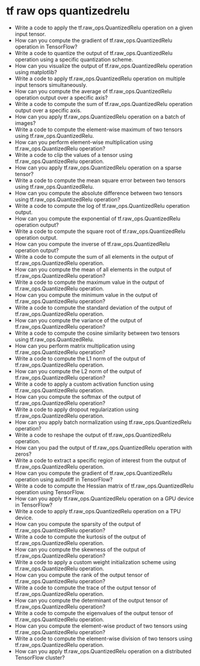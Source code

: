 # tf raw ops quantizedrelu

- Write a code to apply the tf.raw_ops.QuantizedRelu operation on a given input tensor.
- How can you compute the gradient of tf.raw_ops.QuantizedRelu operation in TensorFlow?
- Write a code to quantize the output of tf.raw_ops.QuantizedRelu operation using a specific quantization scheme.
- How can you visualize the output of tf.raw_ops.QuantizedRelu operation using matplotlib?
- Write a code to apply tf.raw_ops.QuantizedRelu operation on multiple input tensors simultaneously.
- How can you compute the average of tf.raw_ops.QuantizedRelu operation output over a specific axis?
- Write a code to compute the sum of tf.raw_ops.QuantizedRelu operation output over a specific axis.
- How can you apply tf.raw_ops.QuantizedRelu operation on a batch of images?
- Write a code to compute the element-wise maximum of two tensors using tf.raw_ops.QuantizedRelu.
- How can you perform element-wise multiplication using tf.raw_ops.QuantizedRelu operation?
- Write a code to clip the values of a tensor using tf.raw_ops.QuantizedRelu operation.
- How can you apply tf.raw_ops.QuantizedRelu operation on a sparse tensor?
- Write a code to compute the mean square error between two tensors using tf.raw_ops.QuantizedRelu.
- How can you compute the absolute difference between two tensors using tf.raw_ops.QuantizedRelu operation?
- Write a code to compute the log of tf.raw_ops.QuantizedRelu operation output.
- How can you compute the exponential of tf.raw_ops.QuantizedRelu operation output?
- Write a code to compute the square root of tf.raw_ops.QuantizedRelu operation output.
- How can you compute the inverse of tf.raw_ops.QuantizedRelu operation output?
- Write a code to compute the sum of all elements in the output of tf.raw_ops.QuantizedRelu operation.
- How can you compute the mean of all elements in the output of tf.raw_ops.QuantizedRelu operation?
- Write a code to compute the maximum value in the output of tf.raw_ops.QuantizedRelu operation.
- How can you compute the minimum value in the output of tf.raw_ops.QuantizedRelu operation?
- Write a code to compute the standard deviation of the output of tf.raw_ops.QuantizedRelu operation.
- How can you compute the variance of the output of tf.raw_ops.QuantizedRelu operation?
- Write a code to compute the cosine similarity between two tensors using tf.raw_ops.QuantizedRelu.
- How can you perform matrix multiplication using tf.raw_ops.QuantizedRelu operation?
- Write a code to compute the L1 norm of the output of tf.raw_ops.QuantizedRelu operation.
- How can you compute the L2 norm of the output of tf.raw_ops.QuantizedRelu operation?
- Write a code to apply a custom activation function using tf.raw_ops.QuantizedRelu operation.
- How can you compute the softmax of the output of tf.raw_ops.QuantizedRelu operation?
- Write a code to apply dropout regularization using tf.raw_ops.QuantizedRelu operation.
- How can you apply batch normalization using tf.raw_ops.QuantizedRelu operation?
- Write a code to reshape the output of tf.raw_ops.QuantizedRelu operation.
- How can you pad the output of tf.raw_ops.QuantizedRelu operation with zeros?
- Write a code to extract a specific region of interest from the output of tf.raw_ops.QuantizedRelu operation.
- How can you compute the gradient of tf.raw_ops.QuantizedRelu operation using autodiff in TensorFlow?
- Write a code to compute the Hessian matrix of tf.raw_ops.QuantizedRelu operation using TensorFlow.
- How can you apply tf.raw_ops.QuantizedRelu operation on a GPU device in TensorFlow?
- Write a code to apply tf.raw_ops.QuantizedRelu operation on a TPU device.
- How can you compute the sparsity of the output of tf.raw_ops.QuantizedRelu operation?
- Write a code to compute the kurtosis of the output of tf.raw_ops.QuantizedRelu operation.
- How can you compute the skewness of the output of tf.raw_ops.QuantizedRelu operation?
- Write a code to apply a custom weight initialization scheme using tf.raw_ops.QuantizedRelu operation.
- How can you compute the rank of the output tensor of tf.raw_ops.QuantizedRelu operation?
- Write a code to compute the trace of the output tensor of tf.raw_ops.QuantizedRelu operation.
- How can you compute the determinant of the output tensor of tf.raw_ops.QuantizedRelu operation?
- Write a code to compute the eigenvalues of the output tensor of tf.raw_ops.QuantizedRelu operation.
- How can you compute the element-wise product of two tensors using tf.raw_ops.QuantizedRelu operation?
- Write a code to compute the element-wise division of two tensors using tf.raw_ops.QuantizedRelu operation.
- How can you apply tf.raw_ops.QuantizedRelu operation on a distributed TensorFlow cluster?